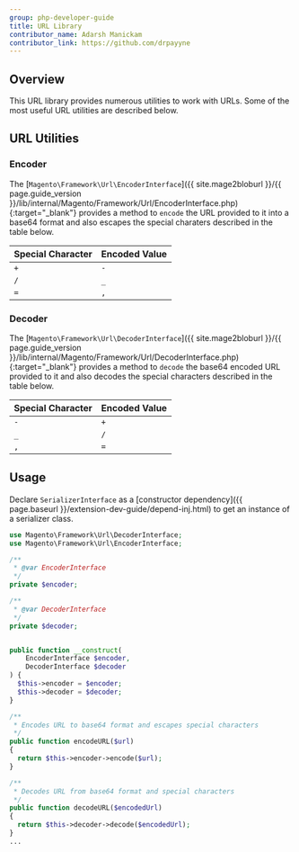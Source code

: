 ```yaml
---
group: php-developer-guide
title: URL Library
contributor_name: Adarsh Manickam
contributor_link: https://github.com/drpayyne
---
```


## Overview

This URL library provides numerous utilities to work with URLs. Some of the most useful URL utilities are described below.

## URL Utilities

### Encoder

The [`Magento\Framework\Url\EncoderInterface`]({{ site.mage2bloburl }}/{{ page.guide_version }}/lib/internal/Magento/Framework/Url/EncoderInterface.php){:target="_blank"} provides a method to `encode` the URL provided to it into a base64 format and also escapes the special charaters described in the table below.

|Special Character|Encoded Value|
|--- |--- |
| `+` | `-` |
| `/` | `_` |
| `=` | `,` |

### Decoder

The [`Magento\Framework\Url\DecoderInterface`]({{ site.mage2bloburl }}/{{ page.guide_version }}/lib/internal/Magento/Framework/Url/DecoderInterface.php){:target="_blank"} provides a method to `decode` the base64 encoded URL provided to it and also decodes the special characters described in the table below.

|Special Character|Encoded Value|
|--- |--- |
| `-` | `+` |
| `_` | `/` |
| `,` | `=` |

## Usage

Declare `SerializerInterface` as a [constructor dependency]({{ page.baseurl }}/extension-dev-guide/depend-inj.html) to get an instance of a serializer class.

```php
use Magento\Framework\Url\DecoderInterface;
use Magento\Framework\Url\EncoderInterface;

/**
 * @var EncoderInterface
 */
private $encoder;

/**
 * @var DecoderInterface
 */
private $decoder;


public function __construct(
    EncoderInterface $encoder,
    DecoderInterface $decoder
) {
  $this->encoder = $encoder;
  $this->decoder = $decoder;
}

/**
 * Encodes URL to base64 format and escapes special characters
 */
public function encodeURL($url)
{
  return $this->encoder->encode($url);
}

/**
 * Decodes URL from base64 format and special characters
 */
public function decodeURL($encodedUrl)
{
  return $this->decoder->decode($encodedUrl);
}
...
```
